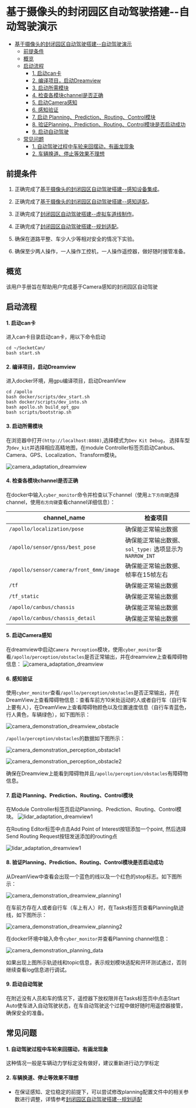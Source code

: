 # 基于摄像头的封闭园区自动驾驶搭建--自动驾驶演示


- [基于摄像头的封闭园区自动驾驶搭建--自动驾驶演示](#基于摄像头的封闭园区自动驾驶搭建--自动驾驶演示)
  - [前提条件](#前提条件)
  - [概览](#概览)
  - [启动流程](#启动流程)
      - [1. 启动can卡](#1-启动can卡)
      - [2. 编译项目，启动Dreamview](#2-编译项目启动dreamview)
      - [3. 启动所需模块](#3-启动所需模块)
      - [4. 检查各模块channel是否正确](#4-检查各模块channel是否正确)
      - [5. 启动Camera感知](#5-启动camera感知)
      - [6. 感知验证](#6-感知验证)
      - [7. 启动 Planning、Prediction、Routing、Control模块](#7-启动-planningpredictionroutingcontrol模块)
      - [8. 验证Planning、Prediction、Routing、Control模块是否启动成功](#8-验证planningpredictionroutingcontrol模块是否启动成功)
      - [9. 启动自动驾驶](#9-启动自动驾驶)
  - [常见问题](#常见问题)
      - [1. 自动驾驶过程中车轮来回摆动，有画龙现象](#1-自动驾驶过程中车轮来回摆动有画龙现象)
      - [2. 车辆换道、停止等效果不理想](#2-车辆换道停止等效果不理想)


## 前提条件

1. 正确完成了[基于摄像头的封闭园区自动驾驶搭建--感知设备集成](sensor_integration_cn.md)。

2. 正确完成了[基于摄像头的封闭园区自动驾驶搭建--感知适配](perception_configuration_cn.md)。

3. 正确完成了[封闭园区自动驾驶搭建--虚拟车道线制作](../Lidar_Based_Auto_Driving/virtual_lane_generation_cn.md)。

4. 正确完成了[封闭园区自动驾驶搭建--规划适配](../Lidar_Based_Auto_Driving/planning_configuration_cn.md)。

5. 确保在道路平整、车少人少等相对安全的情况下实验。

6. 确保至少两人操作，一人操作工控机，一人操作遥控器，做好随时接管准备。


## 概览
该用户手册旨在帮助用户完成基于Camera感知的封闭园区自动驾驶

## 启动流程

#### 1. 启动can卡

进入can卡目录启动can卡，用以下命令启动

    cd ~/SocketCan/
    bash start.sh


#### 2. 编译项目，启动Dreamview
进入docker环境，用gpu编译项目，启动DreamView 

    cd /apollo
    bash docker/scripts/dev_start.sh
    bash docker/scripts/dev_into.sh
    bash apollo.sh build_opt_gpu
    bash scripts/bootstrap.sh
 
#### 3. 启动所需模块
在浏览器中打开`(http://localhost:8888)`,选择模式为`Dev Kit Debug`， 选择车型为`dev_kit`并选择相应高精地图，在module Controller标签页启动Canbus、Camera、GPS、Localization、Transform模块。

![camera_adaptation_dreamview](images/camera_adaptation_dreamview.png)

####  4. 检查各模块channel是否正确
在docker中输入`cyber_monitor`命令并检查以下channel（使用`上下方向键`选择channel，使用`右方向键`查看channel详细信息）：
	
|channel_name | 检查项目 | 
|---|---|
| `/apollo/localization/pose`| 确保能正常输出数据 | 
|`/apollo/sensor/gnss/best_pose` | 确保能正常输出数据、`sol_type:` 选项显示为`NARROW_INT`   |
| `/apollo/sensor/camera/front_6mm/image` | 确保能正常输出数据、帧率在15帧左右|
|`/tf`|确保能正常输出数据|
|`/tf_static`|确保能正常输出数据|
|`/apollo/canbus/chassis`|确保能正常输出数据|
|`/apollo/canbus/chassis_detail`|确保能正常输出数据|

#### 5. 启动Camera感知

在dreamview中启动`Camera Perception`模块，使用`cyber_monitor`查看`/apollo/perception/obstacles`是否正常输出，并在dreamview上查看障碍物信息：
![camera_adaptation_dreamview](images/camera_adaptation_dreamview_start_perception.png)

#### 6. 感知验证
使用`cyber_monitor`查看`/apollo/perception/obstacles`是否正常输出，并在DreamView上查看障碍物信息：查看车前方10米处运动的人或者自行车（自行车上要有人），在DreamView上查看障碍物颜色以及位置速度信息（自行车青蓝色，行人黄色，车辆绿色），如下图所示：

![camera_demonstration_dreamview_obstacle](images/camera_demonstration_dreamview_obstacle.png)

`/apollo/perception/obstacles`的数据如下图所示：

![camera_demonstration_perception_obstacle1](images/camera_demonstration_perception_obstacle1.png)

![camera_demonstration_perception_obstacle2](images/camera_demonstration_perception_obstacle2.png)

确保在Dreamview上能看到障碍物并且`/apollo/perception/obstacles`有障碍物信息。

#### 7. 启动 Planning、Prediction、Routing、Control模块
在Module Controller标签页启动Planning、Prediction、Routing、Control模块。
![lidar_adaptation_dreamview1](images/camera_demonstration_dreamview.png)

在Routing Editor标签中点击Add Point of Interest按钮添加一个point, 然后选择Send Routing Request按钮发送添加的routing点

![lidar_adaptation_dreamview1](images/camera_demonstration_dreamview1.png)

#### 8. 验证Planning、Prediction、Routing、Control模块是否启动成功
从DreamView中查看会出现一个蓝色的线以及一个红色的stop标志。如下图所示：

![camera_demonstration_dreamview_planning1](images/camera_demonstration_dreamview_planning1.png)

在车前方存在人或者自行车（车上有人）时，在Tasks标签页查看Planning轨迹线，如下图所示：

![camera_demonstration_dreamview_planning2](images/camera_demonstration_dreamview_planning2.png)

在docker环境中输入命令`cyber_monitor`并查看Planning channel信息： 

![camera_demonstration_planning_data](images/camera_demonstration_planning_data.png) 

如果出现上图所示轨迹线和topic信息，表示规划模块适配和开环测试通过，否则继续查看log信息进行调试。
#### 9. 启动自动驾驶
在附近没有人员和车的情况下，遥控器下放权限并在Tasks标签页中点击Start Auto使车进入自动驾驶状态，在车自动驾驶这个过程中做好随时用遥控器接管，确保安全的准备。

## 常见问题
#### 1. 自动驾驶过程中车轮来回摆动，有画龙现象
这种情况一般是车辆动力学标定没有做好，建议重新进行动力学标定
#### 2. 车辆换道、停止等效果不理想
- 在保证感知、定位稳定的前提下，可以尝试修改planning配置文件中的相关参数进行调整，详情参考[封闭园区自动驾驶搭建--规划适配](../Lidar_Based_Auto_Driving/Planning_Configuration_cn.md)

